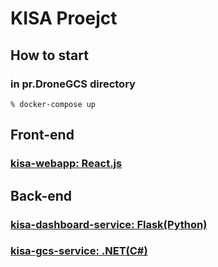 # KISA Proejct

## How to start

### in pr.DroneGCS directory
    % docker-compose up

## Front-end
### [kisa-webapp: React.js](web-app/README.md)

## Back-end 
### [kisa-dashboard-service: Flask(Python)](.trash/kisa-dashboard-system/README.md)

### [kisa-gcs-service: .NET(C#)](kisa-gcs-dotnet/README.md)
